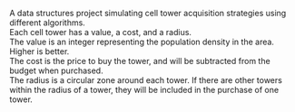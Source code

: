 A data structures project simulating cell tower acquisition strategies using different algorithms.  
Each cell tower has a value, a cost, and a radius.  
The value is an integer representing the population density in the area. Higher is better.  
The cost is the price to buy the tower, and will be subtracted from the budget when purchased.  
The radius is a circular zone around each tower. If there are other towers within the radius of a tower, they will be included in the purchase of one tower.
